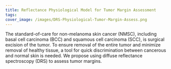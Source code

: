 ```yaml
---
title: Reflectance Physiological Model for Tumor Margin Assessment
tags:
cover_image: /images/DRS-Physiological-Tumor-Margin-Assess.png
---
```


The standard-of-care for non-melanoma skin cancer (NMSC), including basal cell carcinoma (BCC) and squamous cell carcinoma (SCC), is surgical excision of the tumor. To ensure removal of the entire tumor and minimize removal of healthy tissue, a tool for quick discrimination between cancerous and normal skin is needed. We propose using diffuse reflectance spectroscopy (DRS) to assess tumor margins.